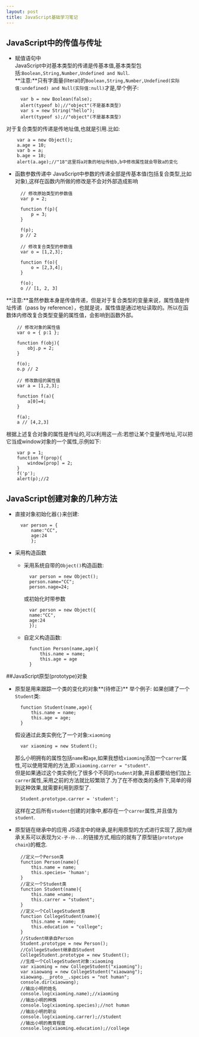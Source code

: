 ```yaml
---
layout: post
title: JavaScript基础学习笔记
---
```

## JavaScript中的传值与传址
* 赋值语句中  
JavaScript中对基本类型的传递是传基本值,基本类型包括:`Boolean,String,Number,Undefined and Null`.  
**注意:**只有字面量(literal)的`Boolean,String,Number,Undefined(实际值:undefined) and Null(实际值:null)`才是,举个例子:  



		var b = new Boolean(false);
		alert(typeof b);//"object"(不是基本类型)
		var s = new String("hello");
		alert(typeof s);//"object"(不是基本类型)
对于复合类型的传递是传地址值,也就是引用.比如:  

		var a = new Object();
		a.age = 10;
		var b = a;
		b.age = 18;
		alert(a.age);//"18"这里将a对象的地址传给b,b中修改属性就会导致a的变化

* 函数参数传递中
JavaScript中参数的传递全部是传基本值(包括复合类型,比如对象),这样在函数内所做的修改是不会对外部造成影响  

		// 修改原始类型的参数值
		var p = 2; 
		
		function f(p){
		    p = 3;
		}
		
		f(p);
		p // 2
		
		// 修改复合类型的参数值
		var o = [1,2,3];
		
		function f(o){
		    o = [2,3,4];
		}
		
		f(o);
		o // [1, 2, 3]
**注意:**虽然参数本身是传值传递，但是对于复合类型的变量来说，属性值是传址传递（pass by reference），也就是说，属性值是通过地址读取的。所以在函数体内修改复合类型变量的属性值，会影响到函数外部。

		// 修改对象的属性值
		var o = { p:1 };
		
		function f(obj){
		    obj.p = 2;
		}
		
		f(o);
		o.p // 2
		
		// 修改数组的属性值
		var a = [1,2,3];
		
		function f(a){
		    a[0]=4;
		}
		
		f(a);
		a // [4,2,3]
根据上述复合对象的属性是传址的,可以利用这一点:若想让某个变量传地址,可以把它当成window对象的一个属性,示例如下:  

		var p = 1;
		function f(prop){
			window[prop] = 2;
		}
		f('p');
		alert(p);//2

## JavaScript创建对象的几种方法

* 直接对象初始化器`{}`来创建:  

		var person = {
			name:"CC",
			age:24
			};

* 采用构造函数
	- 采用系统自带的`Object()`构造函数:

			var person = new Object();
			person.name="CC";
			person.nage=24;
		或初始化时带参数

			var person = new Object({
			name:"CC",
			age:24
			}); 
	- 自定义构造函数:

			function Person(name,age){
				this.name = name;
				this.age = age
			}

##JavaScript原型(prototype)对象
* 原型是用来跟踪一个类的变化的对象**(待修正)**
举个例子:
如果创建了一个`Student`类:
	
		function Student(name,age){
			this.name = name;
			this.age = age;
		}
	假设通过此类实例化了一个对象:`xiaoming`
	
		var xiaoming = new Student();
	那么小明拥有的属性包括`name`和`age`,如果我想给`xiaoming`添加一个`carrer`属性,可以使用常用的方法,即:`xiaoming.carrer = "student"`.  
	但是如果通过这个类实例化了很多个不同的`student`对象,并且都要给他们加上`carrer`属性,采用之前的方法就比较繁琐了.为了在不修改类的条件下,简单的得到这种效果,就需要利用到原型了.
	
		Student.prototype.carrer = 'student';
	这样在之后所有`student`创建的对象中,都存在一个`carrer`属性,并且值为`student`.
* 原型链在继承中的应用
	JS语言中的继承,是利用原型的方式进行实现了,因为继承关系可以表现为`父-子-孙...`的链接方式,相应的就有了原型链(`prototype chain`)的概念.

		//定义一个Person类
		function Person(name){
		    this.name = name;
		    this.species= 'human';
		}
		//定义一个Student类
		function Student(name){
		    this.name =name;
		    this.carrer = "student";
		}
		//定义一个CollegeStudent类
		function CollegeStudent(name){
		    this.name = name;
		    this.education = "college";
		}
		//Student继承自Person
		Student.prototype = new Person();
		//CollegeStudent继承自Student
		CollegeStudent.prototype = new Student();
		//生成一个CollegeStudent对象:xiaoming
		var xiaoming = new CollegeStudent("xiaoming");
		var xiaowang = new CollegeStudent("xiaowang");
		xiaowang.__proto__.species = "not human";
		console.dir(xiaowang);
		//输出小明的姓名
		console.log(xiaoming.name);//xiaoming
		//输出小明的种族
		console.log(xiaoming.species);//not human
		//输出小明的职业
		console.log(xiaoming.carrer);//student
		//输出小明的教育程度
		console.log(xiaoming.education);//college